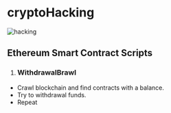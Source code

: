 # cryptoHacking
<div>
<img src="https://media.giphy.com/media/lp3GUtG2waC88/giphy.gif" alt="hacking"/>
  
</div>

## Ethereum Smart Contract Scripts

1. ### WithdrawalBrawl ###
- Crawl blockchain and find contracts with a balance.
- Try to withdrawal funds.
- Repeat
